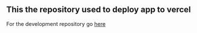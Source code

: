 
## This the repository used to deploy app to vercel

For the development repository go [here](https://github.com/Lerato029/thabisababyhouse)

